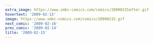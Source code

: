```yaml
---
extra_image: https://www.smbc-comics.com/comics/20090215after.gif
hovertext: '2009-02-15'
image: https://www.smbc-comics.com/comics/20090215.gif
next_comic: '2009-02-16'
prev_comic: '2009-02-14'
title: '2009-02-15'
---
```


